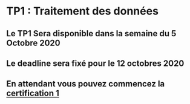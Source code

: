 # TP1 : Traitement des données 


## Le TP1 Sera disponible dans la semaine du 5 Octobre 2020
## Le deadline sera fixé pour le 12 octobres 2020

## En attendant vous pouvez commencez la [certification 1][cdi]



[cdi]: https://learn.datacamp.com/courses/cleaning-data-in-python






